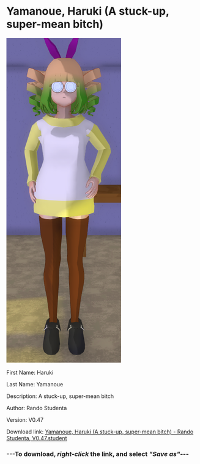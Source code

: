 # Yamanoue, Haruki (A stuck-up, super-mean bitch)

<img src="https://raw.githubusercontent.com/Arbiter1223/Daigaku-Gurashi-Custom-Students/master/Students/Files/Yamanoue%2C%20Haruki%20(A%20stuck-up%2C%20super-mean%20bitch).png" title="Yamanoue, Haruki (A stuck-up, super-mean bitch) - Rando Studenta, V0.47">

First Name: Haruki

Last Name: Yamanoue

Description: A stuck-up, super-mean bitch

Author: Rando Studenta

Version: V0.47

Download link: <a href="https://raw.githubusercontent.com/Arbiter1223/Daigaku-Gurashi-Custom-Students/master/Students/Files/Yamanoue%2C%20Haruki%20(A%20stuck-up%2C%20super-mean%20bitch)%20-%20Rando%20Studenta%2C%20V0.47.student">Yamanoue, Haruki (A stuck-up, super-mean bitch) - Rando Studenta, V0.47.student</a>

### ---**To download, _right-click_ the link, and select _"Save as"_**---
